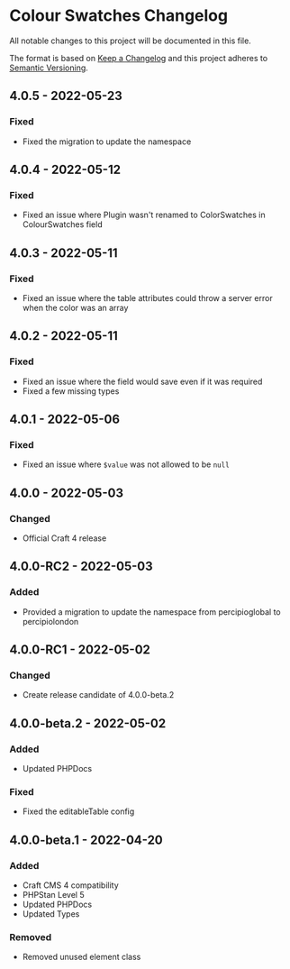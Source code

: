 # Colour Swatches Changelog

All notable changes to this project will be documented in this file.

The format is based on [Keep a Changelog](http://keepachangelog.com/) and this project adheres to [Semantic Versioning](http://semver.org/).

## 4.0.5 - 2022-05-23

### Fixed
- Fixed the migration to update the namespace

## 4.0.4 - 2022-05-12

### Fixed
- Fixed an issue where Plugin wasn't renamed to ColorSwatches in ColourSwatches field

## 4.0.3 - 2022-05-11

### Fixed
- Fixed an issue where the table attributes could throw a server error when the color was an array

## 4.0.2 - 2022-05-11

### Fixed
- Fixed an issue where the field would save even if it was required
- Fixed a few missing types

## 4.0.1 - 2022-05-06

### Fixed
- Fixed an issue where `$value` was not allowed to be `null`

## 4.0.0 - 2022-05-03

### Changed
- Official Craft 4 release

## 4.0.0-RC2 - 2022-05-03

### Added
- Provided a migration to update the namespace from percipioglobal to percipiolondon

## 4.0.0-RC1 - 2022-05-02

### Changed
- Create release candidate of 4.0.0-beta.2

## 4.0.0-beta.2 - 2022-05-02

### Added
- Updated PHPDocs

### Fixed
- Fixed the editableTable config

## 4.0.0-beta.1 - 2022-04-20

### Added
- Craft CMS 4 compatibility
- PHPStan Level 5
- Updated PHPDocs
- Updated Types

### Removed
- Removed unused element class